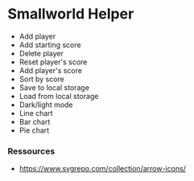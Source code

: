 # Smallworld Helper

- Add player
- Add starting score
- Delete player
- Reset player's score
- Add player's score
- Sort by score
- Save to local storage
- Load from local storage
- Dark/light mode
- Line chart
- Bar chart
- Pie chart

### Ressources

- https://www.svgrepo.com/collection/arrow-icons/
